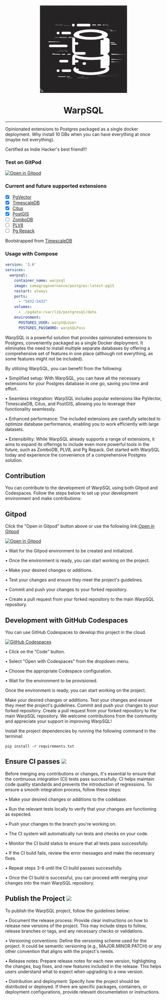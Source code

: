 <p align="center"><img align="center" width="280" height="280" src="./icon.jpeg"/></p>
<h1 align="center">WarpSQL</h3>
<hr>
Opinionated extensions to Postgres packaged as a single docker deployment. Why install 10 DBs when you can have everything at once (maybe not everything).

Certified as Indie Hacker's best friend!!!

### Test on GitPod
[![Open in Gitpod](https://gitpod.io/button/open-in-gitpod.svg)](https://gitpod.io/#https://github.com/ChakshuGautam/postgres-tsdb-vector-docker)


### Current and future supported extensions

- [x] [PgVector](https://github.com/pgvector/pgvector)
- [x] [TimescaleDB](https://github.com/timescale/timescaledb)
- [x] [Citus](https://www.citusdata.com/)
- [x] [PostGIS](https://postgis.net)
- [ ] [ZomboDB](https://github.com/zombodb/zombodb)
- [ ] [PLV8](https://github.com/plv8/plv8)
- [ ] [Pg Repack](https://github.com/reorg/pg_repack)

Bootstrapped from [TimescaleDB](https://github.com/timescale/timescaledb-docker)

### Usage with Compose

```yaml
version: '3.6'
services:
  warpsql:
    container_name: warpsql
    image: samagragovernance/postgres:latest-pg15
    restart: always
    ports:
      - "5432:5432"
    volumes:
      - ./pgdata:/var/lib/postgresql/data
    environment:
      POSTGRES_USER: warpSQLUser
      POSTGRES_PASSWORD: warpSQLPass
```

WarpSQL is a powerful solution that provides opinionated extensions to Postgres, conveniently packaged as a single Docker deployment. It eliminates the need to install multiple separate databases by offering a comprehensive set of features in one place (although not everything, as some features might not be included).

By utilizing WarpSQL, you can benefit from the following:

• Simplified setup: With WarpSQL, you can have all the necessary extensions for your Postgres database in one go, saving you time and effort.

• Seamless integration: WarpSQL includes popular extensions like PgVector, TimescaleDB, Citus, and PostGIS, allowing you to leverage their functionality seamlessly.

• Enhanced performance: The included extensions are carefully selected to optimize database performance, enabling you to work efficiently with large datasets.

• Extensibility: While WarpSQL already supports a range of extensions, it aims to expand its offerings to include even more powerful tools in the future, such as ZomboDB, PLV8, and Pg Repack.
Get started with WarpSQL today and experience the convenience of a comprehensive Postgres solution.

## Contribution

You can contribute to the development of WarpSQL using both Gitpod and Codespaces. Follow the steps below to set up your development environment and make contributions:

## Gitpod

Click the "Open in Gitpod" button above or use the following link:[Open in Gitpod](https://gitpod.io/new/#https://github.com/ChakshuGautam/postgres-tsdb-vector-docker)

[![Open in Gitpod](https://gitpod.io/button/open-in-gitpod.svg)](https://gitpod.io/#https://github.com/ChakshuGautam/postgres-tsdb-vector-docker)


• Wait for the Gitpod environment to be created and initialized.

• Once the environment is ready, you can start working on the project.

• Make your desired changes or additions.

• Test your changes and ensure they meet the project's guidelines.

• Commit and push your changes to your forked repository.

• Create a pull request from your forked repository to the main WarpSQL repository.

## Development with GitHub Codespaces

You can use GitHub Codespaces to develop this project in the cloud.

[![GitHub Codespaces](https://img.shields.io/badge/GitHub-Codespaces-blue?logo=github)](https://github.com/features/codespaces)


• Click on the "Code" button.

• Select "Open with Codespaces" from the dropdown menu.

• Choose the appropriate Codespace configuration.

• Wait for the environment to be provisioned.

Once the environment is ready, you can start working on the project.

Make your desired changes or additions.
Test your changes and ensure they meet the project's guidelines.
Commit and push your changes to your forked repository.
Create a pull request from your forked repository to the main WarpSQL repository.
We welcome contributions from the community and appreciate your support in improving WarpSQL!

Install the project dependencies by running the following command in the terminal:

```pip install -r requirements.txt```

## Ensure CI passes ![](https://img.shields.io/badge/CI-Passing-brightgreen)


Before merging any contributions or changes, it's essential to ensure that the continuous integration (CI) tests pass successfully. CI helps maintain code quality standards and prevents the introduction of regressions. To ensure a smooth integration process, follow these steps:

• Make your desired changes or additions to the codebase.

• Run the relevant tests locally to verify that your changes are functioning as expected.

• Push your changes to the branch you're working on.

• The CI system will automatically run tests and checks on your code.

• Monitor the CI build status to ensure that all tests pass successfully.

• If the CI build fails, review the error messages and make the necessary fixes.

• Repeat steps 3-6 until the CI build passes successfully.

• Once the CI build is successful, you can proceed with merging your changes into the main WarpSQL repository.

## Publish the Project ![](https://img.shields.io/badge/Publish-IconName-green)


To publish the WarpSQL project, follow the guidelines below:

• Document the release process: Provide clear instructions on how to release new versions of the project. This may include steps to follow, release branches or tags, and any necessary checks or validations.

• Versioning conventions: Define the versioning scheme used for the project. It could be semantic versioning (e.g., MAJOR.MINOR.PATCH) or any other convention that aligns with the project's needs.

• Release notes: Prepare release notes for each new version, highlighting the changes, bug fixes, and new features included in the release. This helps users understand what to expect when upgrading to a new version.

• Distribution and deployment: Specify how the project should be distributed or deployed. If there are specific packages, containers, or deployment configurations, provide relevant documentation or instructions.
